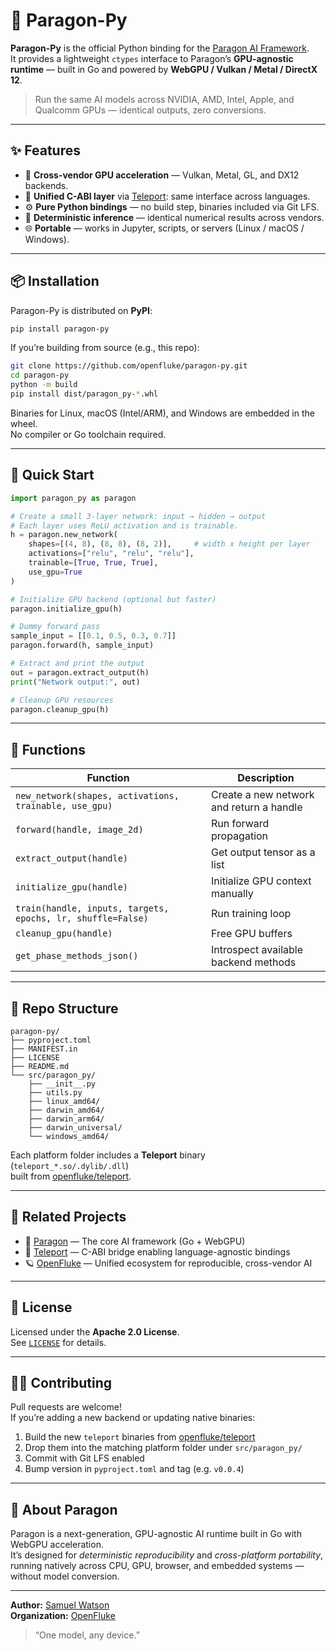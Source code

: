 # 🧠 Paragon-Py

**Paragon-Py** is the official Python binding for the [Paragon AI Framework](https://github.com/openfluke/paragon).  
It provides a lightweight `ctypes` interface to Paragon’s **GPU-agnostic runtime** — built in Go and powered by **WebGPU / Vulkan / Metal / DirectX 12**.

> Run the same AI models across NVIDIA, AMD, Intel, Apple, and Qualcomm GPUs — identical outputs, zero conversions.

---

## ✨ Features

- 🧩 **Cross-vendor GPU acceleration** — Vulkan, Metal, GL, and DX12 backends.
- 🧠 **Unified C-ABI layer** via [Teleport](https://github.com/openfluke/teleport): same interface across languages.
- ⚙️ **Pure Python bindings** — no build step, binaries included via Git LFS.
- 🔬 **Deterministic inference** — identical numerical results across vendors.
- 🌐 **Portable** — works in Jupyter, scripts, or servers (Linux / macOS / Windows).

---

## 📦 Installation

Paragon-Py is distributed on **PyPI**:

```bash
pip install paragon-py
```

If you’re building from source (e.g., this repo):

```bash
git clone https://github.com/openfluke/paragon-py.git
cd paragon-py
python -m build
pip install dist/paragon_py-*.whl
```

Binaries for Linux, macOS (Intel/ARM), and Windows are embedded in the wheel.  
No compiler or Go toolchain required.

---

## 🧰 Quick Start

```python
import paragon_py as paragon

# Create a small 3-layer network: input → hidden → output
# Each layer uses ReLU activation and is trainable.
h = paragon.new_network(
    shapes=[(4, 8), (8, 8), (8, 2)],     # width x height per layer
    activations=["relu", "relu", "relu"],
    trainable=[True, True, True],
    use_gpu=True
)

# Initialize GPU backend (optional but faster)
paragon.initialize_gpu(h)

# Dummy forward pass
sample_input = [[0.1, 0.5, 0.3, 0.7]]
paragon.forward(h, sample_input)

# Extract and print the output
out = paragon.extract_output(h)
print("Network output:", out)

# Cleanup GPU resources
paragon.cleanup_gpu(h)
```

---

## 🧩 Functions

| Function                                                    | Description                              |
| ----------------------------------------------------------- | ---------------------------------------- |
| `new_network(shapes, activations, trainable, use_gpu)`      | Create a new network and return a handle |
| `forward(handle, image_2d)`                                 | Run forward propagation                  |
| `extract_output(handle)`                                    | Get output tensor as a list              |
| `initialize_gpu(handle)`                                    | Initialize GPU context manually          |
| `train(handle, inputs, targets, epochs, lr, shuffle=False)` | Run training loop                        |
| `cleanup_gpu(handle)`                                       | Free GPU buffers                         |
| `get_phase_methods_json()`                                  | Introspect available backend methods     |

---

## 🧱 Repo Structure

```
paragon-py/
├── pyproject.toml
├── MANIFEST.in
├── LICENSE
├── README.md
└── src/paragon_py/
    ├── __init__.py
    ├── utils.py
    ├── linux_amd64/
    ├── darwin_amd64/
    ├── darwin_arm64/
    ├── darwin_universal/
    └── windows_amd64/
```

Each platform folder includes a **Teleport** binary (`teleport_*.so/.dylib/.dll`)  
built from [openfluke/teleport](https://github.com/openfluke/teleport).

---

## 🔗 Related Projects

- 🧠 [Paragon](https://github.com/openfluke/paragon) — The core AI framework (Go + WebGPU)
- 🧬 [Teleport](https://github.com/openfluke/teleport) — C-ABI bridge enabling language-agnostic bindings
- 🪐 [OpenFluke](https://github.com/openfluke) — Unified ecosystem for reproducible, cross-vendor AI

---

## 🧾 License

Licensed under the **Apache 2.0 License**.  
See [`LICENSE`](./LICENSE) for details.

---

## 🧑‍💻 Contributing

Pull requests are welcome!  
If you’re adding a new backend or updating native binaries:

1. Build the new `teleport` binaries from [openfluke/teleport](https://github.com/openfluke/teleport/releases)
2. Drop them into the matching platform folder under `src/paragon_py/`
3. Commit with Git LFS enabled
4. Bump version in `pyproject.toml` and tag (e.g. `v0.0.4`)

---

## 🧠 About Paragon

Paragon is a next-generation, GPU-agnostic AI runtime built in Go with WebGPU acceleration.  
It’s designed for _deterministic reproducibility_ and _cross-platform portability_,  
running natively across CPU, GPU, browser, and embedded systems — without model conversion.

---

**Author:** [Samuel Watson](https://github.com/openfluke)  
**Organization:** [OpenFluke](https://openfluke.com)

> “One model, any device.”
